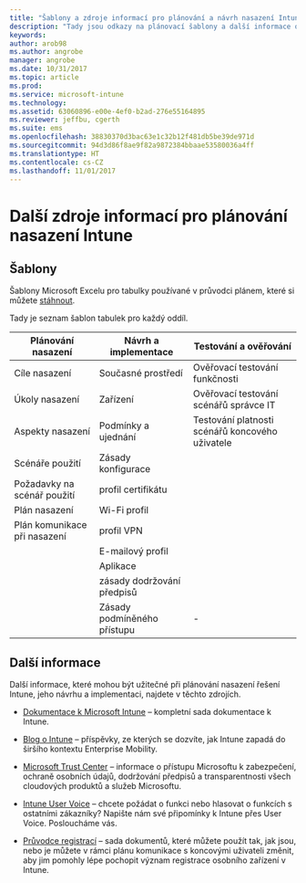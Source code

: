 ```yaml
---
title: "Šablony a zdroje informací pro plánování a návrh nasazení Intune"
description: "Tady jsou odkazy na plánovací šablony a další informace o Intune, které mohou být užitečné při plánování nasazení a implementaci Intune."
keywords: 
author: arob98
ms.author: angrobe
manager: angrobe
ms.date: 10/31/2017
ms.topic: article
ms.prod: 
ms.service: microsoft-intune
ms.technology: 
ms.assetid: 63060896-e00e-4ef0-b2ad-276e55164895
ms.reviewer: jeffbu, cgerth
ms.suite: ems
ms.openlocfilehash: 38830370d3bac63e1c32b12f481db5be39de971d
ms.sourcegitcommit: 94d3d86f8ae9f82a9872384bbaae53580036a4ff
ms.translationtype: HT
ms.contentlocale: cs-CZ
ms.lasthandoff: 11/01/2017
---
```

# <a name="additional-resources-for-planning-your-intune-deployment"></a>Další zdroje informací pro plánování nasazení Intune

## <a name="templates"></a>Šablony

Šablony Microsoft Excelu pro tabulky používané v průvodci plánem, které si můžete [stáhnout](https://gallery.technet.microsoft.com/Intune-deployment-planning-fae156c2?redir=0).

Tady je seznam šablon tabulek pro každý oddíl.

|Plánování nasazení  |Návrh a implementace   |Testování a ověřování |
|-----|----- |------|
| Cíle nasazení |Současné prostředí|Ověřovací testování funkčnosti|
| Úkoly nasazení |Zařízení|Ověřovací testování scénářů správce IT|
| Aspekty nasazení |Podmínky a ujednání|Testování platnosti scénářů koncového uživatele|
| Scénáře použití |Zásady konfigurace| |
| Požadavky na scénář použití |profil certifikátu| |
| Plán nasazení |Wi-Fi profil| |
| Plán komunikace při nasazení|profil VPN| |
| |  E-mailový profil | |
| | Aplikace | |
| | zásady dodržování předpisů | |
| | Zásady podmíněného přístupu|-|


## <a name="further-reading"></a>Další informace

Další informace, které mohou být užitečné při plánování nasazení řešení Intune, jeho návrhu a implementaci, najdete v těchto zdrojích.

-   [Dokumentace k Microsoft Intune](/intune/) – kompletní sada dokumentace k Intune.

-   [Blog o Intune](https://blogs.technet.microsoft.com/enterprisemobility/) – příspěvky, ze kterých se dozvíte, jak Intune zapadá do širšího kontextu Enterprise Mobility.

-   [Microsoft Trust Center](http://www.microsoft.com/TrustCenter/default.aspx) – informace o přístupu Microsoftu k zabezpečení, ochraně osobních údajů, dodržování předpisů a transparentnosti všech cloudových produktů a služeb Microsoftu.

-   [Intune User Voice](http://microsoftintune.uservoice.com/) – chcete požádat o funkci nebo hlasovat o funkcích s ostatními zákazníky? Napište nám své připomínky k Intune přes User Voice. Posloucháme vás.

-   [Průvodce registrací](https://gallery.technet.microsoft.com/Intune-End-User-Enrollment-3a0c9b0c?WT.mc_id=Blog_Intune_General_PCIT) – sada dokumentů, které můžete použít tak, jak jsou, nebo je můžete v rámci plánu komunikace s koncovými uživateli změnit, aby jim pomohly lépe pochopit význam registrace osobního zařízení v Intune.
